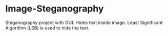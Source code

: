 # Image-Steganography
Steganography project with GUI. Hides text inside image. Least Significant Algorithm (LSB) is used to hide the text.
